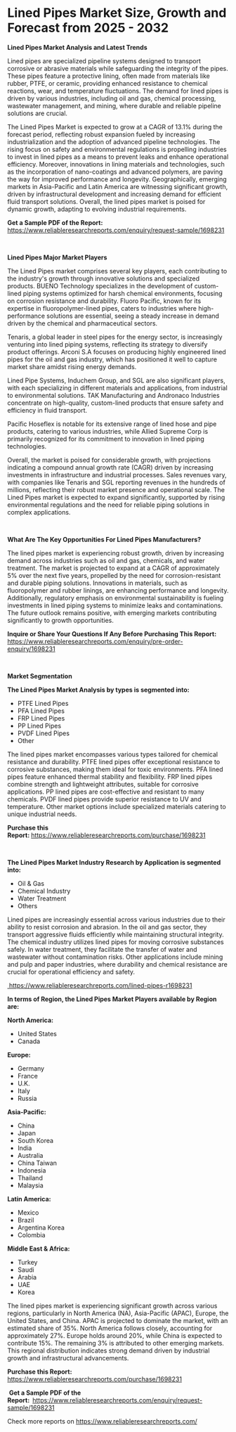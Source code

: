 <p><h1>Lined Pipes Market Size, Growth and Forecast from 2025 - 2032</h1></p><p><strong>Lined Pipes Market Analysis and Latest Trends</strong></p>
<p><p>Lined pipes are specialized pipeline systems designed to transport corrosive or abrasive materials while safeguarding the integrity of the pipes. These pipes feature a protective lining, often made from materials like rubber, PTFE, or ceramic, providing enhanced resistance to chemical reactions, wear, and temperature fluctuations. The demand for lined pipes is driven by various industries, including oil and gas, chemical processing, wastewater management, and mining, where durable and reliable pipeline solutions are crucial.</p><p>The Lined Pipes Market is expected to grow at a CAGR of 13.1% during the forecast period, reflecting robust expansion fueled by increasing industrialization and the adoption of advanced pipeline technologies. The rising focus on safety and environmental regulations is propelling industries to invest in lined pipes as a means to prevent leaks and enhance operational efficiency. Moreover, innovations in lining materials and technologies, such as the incorporation of nano-coatings and advanced polymers, are paving the way for improved performance and longevity. Geographically, emerging markets in Asia-Pacific and Latin America are witnessing significant growth, driven by infrastructural development and increasing demand for efficient fluid transport solutions. Overall, the lined pipes market is poised for dynamic growth, adapting to evolving industrial requirements.</p></p>
<p><strong>Get a Sample PDF of the Report:&nbsp;</strong> <a href="https://www.reliableresearchreports.com/enquiry/request-sample/1698231?utm_campaign=3007&utm_medium=2&utm_source=Github&utm_content=ia&utm_term=24032025&utm_id=lined-pipes">https://www.reliableresearchreports.com/enquiry/request-sample/1698231</a></p>
<p>&nbsp;</p>
<p><strong>Lined Pipes Major Market Players</strong></p>
<p><p>The Lined Pipes market comprises several key players, each contributing to the industry's growth through innovative solutions and specialized products. BUENO Technology specializes in the development of custom-lined piping systems optimized for harsh chemical environments, focusing on corrosion resistance and durability. Fluoro Pacific, known for its expertise in fluoropolymer-lined pipes, caters to industries where high-performance solutions are essential, seeing a steady increase in demand driven by the chemical and pharmaceutical sectors.</p><p>Tenaris, a global leader in steel pipes for the energy sector, is increasingly venturing into lined piping systems, reflecting its strategy to diversify product offerings. Arconi S.A focuses on producing highly engineered lined pipes for the oil and gas industry, which has positioned it well to capture market share amidst rising energy demands.</p><p>Lined Pipe Systems, Induchem Group, and SGL are also significant players, with each specializing in different materials and applications, from industrial to environmental solutions. TAK Manufacturing and Andronaco Industries concentrate on high-quality, custom-lined products that ensure safety and efficiency in fluid transport.</p><p>Pacific Hoseflex is notable for its extensive range of lined hose and pipe products, catering to various industries, while Allied Supreme Corp is primarily recognized for its commitment to innovation in lined piping technologies.</p><p>Overall, the market is poised for considerable growth, with projections indicating a compound annual growth rate (CAGR) driven by increasing investments in infrastructure and industrial processes. Sales revenues vary, with companies like Tenaris and SGL reporting revenues in the hundreds of millions, reflecting their robust market presence and operational scale. The Lined Pipes market is expected to expand significantly, supported by rising environmental regulations and the need for reliable piping solutions in complex applications.</p></p>
<p>&nbsp;</p>
<p><strong>What Are The Key Opportunities For Lined Pipes Manufacturers?</strong></p>
<p><p>The lined pipes market is experiencing robust growth, driven by increasing demand across industries such as oil and gas, chemicals, and water treatment. The market is projected to expand at a CAGR of approximately 5% over the next five years, propelled by the need for corrosion-resistant and durable piping solutions. Innovations in materials, such as fluoropolymer and rubber linings, are enhancing performance and longevity. Additionally, regulatory emphasis on environmental sustainability is fueling investments in lined piping systems to minimize leaks and contaminations. The future outlook remains positive, with emerging markets contributing significantly to growth opportunities.</p></p>
<p><strong>Inquire or Share Your Questions If Any Before Purchasing This Report:</strong> <a href="https://www.reliableresearchreports.com/enquiry/pre-order-enquiry/1698231?utm_campaign=3007&utm_medium=2&utm_source=Github&utm_content=ia&utm_term=24032025&utm_id=lined-pipes">https://www.reliableresearchreports.com/enquiry/pre-order-enquiry/1698231</a></p>
<p>&nbsp;</p>
<p><strong>Market Segmentation</strong></p>
<p><strong>The Lined Pipes Market Analysis by types is segmented into:</strong></p>
<p><ul><li>PTFE Lined Pipes</li><li>PFA Lined Pipes</li><li>FRP Lined Pipes</li><li>PP Lined Pipes</li><li>PVDF Lined Pipes</li><li>Other</li></ul></p>
<p><p>The lined pipes market encompasses various types tailored for chemical resistance and durability. PTFE lined pipes offer exceptional resistance to corrosive substances, making them ideal for toxic environments. PFA lined pipes feature enhanced thermal stability and flexibility. FRP lined pipes combine strength and lightweight attributes, suitable for corrosive applications. PP lined pipes are cost-effective and resistant to many chemicals. PVDF lined pipes provide superior resistance to UV and temperature. Other market options include specialized materials catering to unique industrial needs.</p></p>
<p><strong>Purchase this Report:&nbsp;</strong><a href="https://www.reliableresearchreports.com/purchase/1698231?utm_campaign=3007&utm_medium=2&utm_source=Github&utm_content=ia&utm_term=24032025&utm_id=lined-pipes">https://www.reliableresearchreports.com/purchase/1698231</a></p>
<p>&nbsp;</p>
<p><strong>The Lined Pipes Market Industry Research by Application is segmented into:</strong></p>
<p><ul><li>Oil & Gas</li><li>Chemical Industry</li><li>Water Treatment</li><li>Others</li></ul></p>
<p><p>Lined pipes are increasingly essential across various industries due to their ability to resist corrosion and abrasion. In the oil and gas sector, they transport aggressive fluids efficiently while maintaining structural integrity. The chemical industry utilizes lined pipes for moving corrosive substances safely. In water treatment, they facilitate the transfer of water and wastewater without contamination risks. Other applications include mining and pulp and paper industries, where durability and chemical resistance are crucial for operational efficiency and safety.</p></p>
<p><a href="https://www.reliableresearchreports.com/lined-pipes-r1698231?utm_campaign=3007&utm_medium=2&utm_source=Github&utm_content=ia&utm_term=24032025&utm_id=lined-pipes">&nbsp;https://www.reliableresearchreports.com/lined-pipes-r1698231</a></p>
<p><strong>In terms of Region, the Lined Pipes Market Players available by Region are:</strong></p>
<p>
    <p> <strong> North America: </strong>
        <ul>
            <li>United States</li>
            <li>Canada</li>
        </ul>
        </p> 
    <p> <strong> Europe: </strong>
        <ul>
            <li>Germany</li>
            <li>France</li>
            <li>U.K.</li>
            <li>Italy</li>
            <li>Russia</li>
        </ul>
        </p> 
    <p> <strong> Asia-Pacific: </strong>
        <ul>
            <li>China</li>
            <li>Japan</li>
            <li>South Korea</li>
            <li>India</li>
            <li>Australia</li>
            <li>China Taiwan</li>
            <li>Indonesia</li>
            <li>Thailand</li>
            <li>Malaysia</li>
        </ul>
        </p> 
    <p> <strong> Latin America: </strong>
        <ul>
            <li>Mexico</li>
            <li>Brazil</li>
            <li>Argentina Korea</li>
            <li>Colombia</li>
        </ul>
        </p> 
    <p> <strong> Middle East & Africa: </strong>
        <ul>
            <li>Turkey</li>
            <li>Saudi</li>
            <li>Arabia</li>
            <li>UAE</li>
            <li>Korea</li>
        </ul>
    </p>
    </p>
<p><p>The lined pipes market is experiencing significant growth across various regions, particularly in North America (NA), Asia-Pacific (APAC), Europe, the United States, and China. APAC is projected to dominate the market, with an estimated share of 35%. North America follows closely, accounting for approximately 27%. Europe holds around 20%, while China is expected to contribute 15%. The remaining 3% is attributed to other emerging markets. This regional distribution indicates strong demand driven by industrial growth and infrastructural advancements.</p></p>
<p><strong>Purchase this Report: </strong><a href="https://www.reliableresearchreports.com/purchase/1698231?utm_campaign=3007&utm_medium=2&utm_source=Github&utm_content=ia&utm_term=24032025&utm_id=lined-pipes">https://www.reliableresearchreports.com/purchase/1698231</a></p>
<p>&nbsp;<strong>Get a Sample PDF of the Report:&nbsp;&nbsp;</strong><a href="https://www.reliableresearchreports.com/enquiry/request-sample/1698231?utm_campaign=3007&utm_medium=2&utm_source=Github&utm_content=ia&utm_term=24032025&utm_id=lined-pipes">https://www.reliableresearchreports.com/enquiry/request-sample/1698231</a></p>
<p><strong></strong></p>
<p>Check more reports on <a href="https://www.reliableresearchreports.com/?utm_campaign=3007&utm_medium=2&utm_source=Github&utm_content=ia&utm_term=24032025&utm_id=lined-pipes">https://www.reliableresearchreports.com/</a></p>